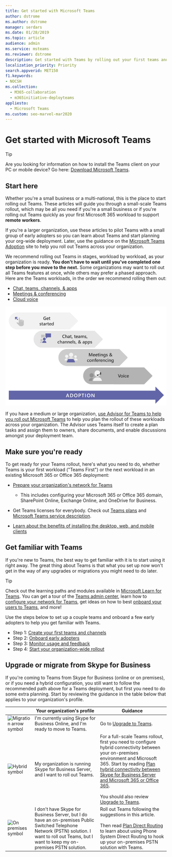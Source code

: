 ```yaml
---
title: Get started with Microsoft Teams
author: dstrome
ms.author: dstrome
manager: serdars
ms.date: 01/28/2019
ms.topic: article
audience: admin
ms.service: msteams
ms.reviewer: dstrome
description: Get started with Teams by rolling out your first teams and channels so you can build your experience with Teams before you deploy across your organization.
localization_priority: Priority
search.appverid: MET150
f1.keywords:
- NOCSH
ms.collection: 
  - M365-collaboration
  - m365initiative-deployteams
appliesto: 
  - Microsoft Teams
ms.custom: seo-marvel-mar2020
---
```


# Get started with Microsoft Teams

> [!TIP]
> Are you looking for information on how to install the Teams client on your PC or mobile device? Go here: [Download Microsoft Teams](https://www.microsoft.com/microsoft-teams/download-app).

## Start here

Whether you're a small business or a multi-national, this is the place to start rolling out Teams. These articles will guide you through a small-scale Teams rollout, which may be all you need if you're a small business or if you're rolling out Teams quickly as your first Microsoft 365 workload to support **remote workers**.

If you're a larger organization, use these articles to pilot Teams with a small group of early adopters so you can learn about Teams and start planning your org-wide deployment. Later, use the guidance on the [Microsoft Teams Adoption](https://adoption.microsoft.com/microsoft-teams/#get-started) site to help you roll out Teams across your organization.

We recommend rolling out Teams in stages, workload by workload, as your organization is ready. **You don't have to wait until you've completed one step before you move to the next.** Some organizations may want to roll out all Teams features at once, while others may prefer a phased approach. Here are the Teams workloads, in the order we recommend rolling them out:

- [Chat, teams, channels, & apps](deploy-chat-teams-channels-microsoft-teams-landing-page.md)
- [Meetings & conferencing](deploy-meetings-microsoft-teams-landing-page.md)
- [Cloud voice](cloud-voice-landing-page.md)

![Diagram illustrating Teams deployment pathways](media/get-started-with-teams-quick-start-pathways.png)

If you have a medium or large organization, [use Advisor for Teams to help you roll out Microsoft Teams](use-advisor-teams-roll-out.md) to help you plan the rollout of these workloads across your organization. The Advisor uses Teams itself to create a plan tasks and assign them to owners, share documents, and enable discussions amongst your deployment team.

## Make sure you're ready

To get ready for your Teams rollout, here's what you need to do, whether Teams is your first workload ("Teams First") or the next workload in an existing Microsoft 365 or Office 365 deployment:

- [Prepare your organization's network for Teams](prepare-network.md)
  - This includes configuring your Microsoft 365 or Office 365 domain, SharePoint Online, Exchange Online, and OneDrive for Business.

- Get Teams licenses for everybody. Check out [Teams plans](https://www.microsoft.com/microsoft-365/microsoft-teams/compare-microsoft-teams-options) and [Microsoft Teams service description](https://docs.microsoft.com/office365/servicedescriptions/teams-service-description).

- [Learn about the benefits of installing the desktop, web, and mobile clients](get-clients.md)

## Get familiar with Teams

If you're new to Teams, the best way to get familiar with it is to start using it right away. The great thing about Teams is that what you set up now won't get in the way of any upgrades or migrations you might need to do later.

> [!TIP]
> Check out the learning paths and modules available in [Microsoft Learn for Teams](/learn/teams/). You can get a tour of the [Teams admin center](https://docs.microsoft.com/learn/modules/m365-teams-navigate-admin-portal/), learn how to [configure your network for Teams](/learn/modules/m365-teams-connectivity/), get ideas on how to best [onboard your users to Teams](/learn/modules/m365-teams-onboard-users/), and more!

Use the steps below to set up a couple teams and onboard a few early adopters to help you get familiar with Teams.

- Step 1: [Create your first teams and channels](get-started-with-teams-create-your-first-teams-and-channels.md)
- Step 2: [Onboard early adopters](get-started-with-teams-onboard-early-adopters.md)
- Step 3: [Monitor usage and feedback](get-started-with-teams-monitor-usage-and-feedback.md)
- Step 4: [Start your organization-wide rollout](get-started-with-teams-resources-for-org-wide-rollout.md)

## Upgrade or migrate from Skype for Business

If you're coming to Teams from Skype for Business (online or on premises), or if you need a hybrid configuration, you still want to follow the recommended path above for a Teams deployment, but first you need to do some extra planning. Start by reviewing the guidance in the table below that applies to your organization's profile.

|  |Your organization's profile|Guidance  |
|---------|---------|---------|
|<IMG src="https://docs.microsoft.com/office/media/icons/migration-teams.svg" alt="Migration arrow symbol" height="50" width="50">|I'm currently using Skype for Business Online, and I'm ready to move to Teams. |Go to [Upgrade to Teams](upgrade-start-here.md).        |
|<IMG SRC="https://docs.microsoft.com/office/media/icons/hybrid-teams.svg" alt="Hybrid symbol" height="50" width="50">|My organization is running Skype for Business Server, and I want to roll out Teams. |For a full-scale Teams rollout, first you need to configure hybrid connectivity between your on-premises environment and Microsoft 365. Start by reading [Plan hybrid connectivity between Skype for Business Server and Microsoft 365 or Office 365](https://docs.microsoft.com/skypeforbusiness/hybrid/plan-hybrid-connectivity). <br><br>You should also review [Upgrade to Teams](upgrade-start-here.md).   |
|<IMG src="https://docs.microsoft.com/office/media/icons/on-premises-teams.svg" alt="On premises symbol" height="50" width="50">|I don't have Skype for Business Server, but I do have an on-premises Public Switched Telephone Network (PSTN) solution. I want to roll out Teams, but I want to keep my on-premises PSTN solution. |Roll out Teams following  the suggestions in this article.<br><br>Then read [Plan Direct Routing](direct-routing-plan.md) to learn about using Phone System Direct Routing to hook up your on-premises PSTN solution with Teams.|
